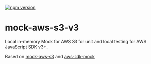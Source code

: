 [![npm version](https://badge.fury.io/js/mock-aws-s3-v3.svg)](https://badge.fury.io/js/mock-aws-s3-v3)

# mock-aws-s3-v3

Local in-memory Mock for AWS S3 for unit and local testing for AWS JavaScript SDK v3+.

Based on [mock-aws-s3](https://www.npmjs.com/package/mock-aws-s3) and [aws-sdk-mock](https://www.npmjs.com/package/aws-sdk-mock)